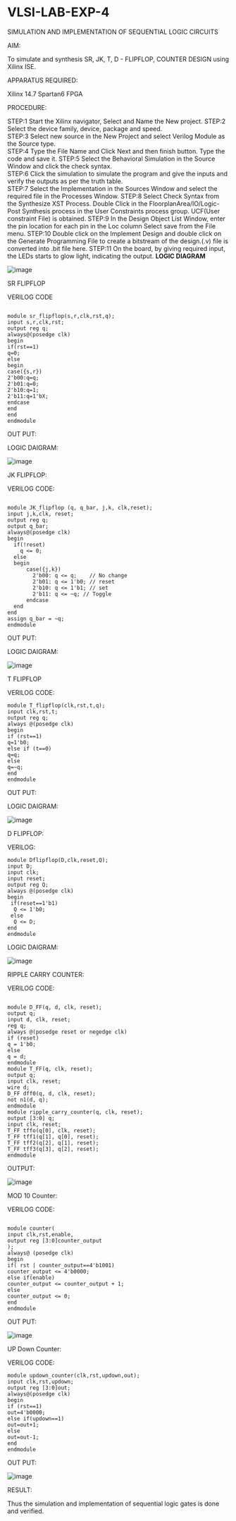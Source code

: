 # VLSI-LAB-EXP-4

SIMULATION AND IMPLEMENTATION OF SEQUENTIAL LOGIC CIRCUITS

AIM: 

 To simulate and synthesis SR, JK, T, D - FLIPFLOP, COUNTER DESIGN using Xilinx ISE.

APPARATUS REQUIRED:

Xilinx 14.7
Spartan6 FPGA

PROCEDURE:

STEP:1  Start  the Xilinx navigator, Select and Name the New project.
STEP:2  Select the device family, device, package and speed.       
STEP:3  Select new source in the New Project and select Verilog Module as the Source type.                       
STEP:4  Type the File Name and Click Next and then finish button. Type the code and save it.
STEP:5  Select the Behavioral Simulation in the Source Window and click the check syntax.                       
STEP:6  Click the simulation to simulate the program and  give the inputs and verify the outputs as per the truth table.               
STEP:7  Select the Implementation in the Sources Window and select the required file in the Processes Window.
STEP:8  Select Check Syntax from the Synthesize  XST Process. Double Click in the  FloorplanArea/IO/Logic-Post Synthesis process in the User Constraints process group. UCF(User constraint File) is obtained. 
STEP:9  In the Design Object List Window, enter the pin location for each pin in the Loc column Select save from the File menu.
STEP:10 Double click on the Implement Design and double click on the Generate Programming File to create a bitstream of the design.(.v) file is converted into .bit file here.
STEP:11  On the board, by giving required input, the LEDs starts to glow light, indicating the output.
**LOGIC DIAGRAM**

![image](https://github.com/navaneethans/VLSI-LAB-EXP-4/assets/6987778/77fb7f38-5649-4778-a987-8468df9ea3c3)

SR FLIPFLOP

VERILOG CODE

```

module sr_flipflop(s,r,clk,rst,q);
input s,r,clk,rst;
output reg q;
always@(posedge clk)
begin
if(rst==1)
q=0;
else
begin
case({s,r})
2'b00:q=q;
2'b01:q=0;
2'b10:q=1;
2'b11:q=1'bX;
endcase
end
end
endmodule

```
OUT PUT:


LOGIC DAIGRAM:

![image](https://github.com/navaneethans/VLSI-LAB-EXP-4/assets/6987778/1510e030-4ddc-42b1-88ce-d00f6f0dc7e6)

JK FLIPFLOP:

VERILOG CODE:

```

module JK_flipflop (q, q_bar, j,k, clk,reset);
input j,k,clk, reset;
output reg q;
output q_bar;
always@(posedge clk)
begin
  if(!reset)        
    q <= 0;
  else 
  begin
      case({j,k})
        2'b00: q <= q;    // No change
        2'b01: q <= 1'b0; // reset
        2'b10: q <= 1'b1; // set
        2'b11: q <= ~q; // Toggle
      endcase
  end
end
assign q_bar = ~q;
endmodule

```
OUT PUT:



LOGIC DAIGRAM:

![image](https://github.com/navaneethans/VLSI-LAB-EXP-4/assets/6987778/7a020379-efb1-4104-85ee-439d660baa08)

T FLIPFLOP

VERILOG CODE:
```
module T_flipflop(clk,rst,t,q);
input clk,rst,t;
output reg q;
always @(posedge clk)
begin
if (rst==1)
q=1'b0;
else if (t==0)
q=q;
else
q=~q;
end
endmodule

```
 OUT PUT:


 LOGIC DAIGRAM:

 ![image](https://github.com/navaneethans/VLSI-LAB-EXP-4/assets/6987778/dda843c5-f0a0-4b51-93a2-eaa4b7fa8aa0)

 
D FLIPFLOP:

VERILOG:
```
module Dflipflop(D,clk,reset,Q);
input D;
input clk;
input reset;
output reg Q;
always @(posedge clk)
begin
 if(reset==1'b1)
  Q <= 1'b0;
 else
  Q <= D;
end
endmodule

```
 LOGIC DAIGRAM:

![image](https://github.com/navaneethans/VLSI-LAB-EXP-4/assets/6987778/a1fc5f68-aafb-49a1-93d2-779529f525fa)

RIPPLE CARRY COUNTER:

VERILOG CODE:

```

module D_FF(q, d, clk, reset);
output q;
input d, clk, reset;
reg q;
always @(posedge reset or negedge clk)
if (reset)
q = 1'b0;
else
q = d;
endmodule
module T_FF(q, clk, reset);
output q;
input clk, reset;
wire d;
D_FF dff0(q, d, clk, reset);
not n1(d, q); 
endmodule
module ripple_carry_counter(q, clk, reset);
output [3:0] q;
input clk, reset;
T_FF tffo(q[0], clk, reset);
T_FF tff1(q[1], q[0], reset);
T_FF tff2(q[2], q[1], reset);
T_FF tff3(q[3], q[2], reset);
endmodule

```

OUTPUT:

![image](https://github.com/Sandeep9347/VLSI-LAB-EXP-4/assets/160619092/c6a29035-a38b-4230-828a-2efda4f41d68)


MOD 10 Counter:

VERILOG CODE:

```

module counter(
input clk,rst,enable,
output reg [3:0]counter_output
);
always@ (posedge clk)
begin 
if( rst | counter_output==4'b1001)
counter_output <= 4'b0000;
else if(enable)
counter_output <= counter_output + 1;
else
counter_output <= 0;
end
endmodule

```

OUT PUT:

![image](https://github.com/Sandeep9347/VLSI-LAB-EXP-4/assets/160619092/30c2c439-5730-4c89-9951-c3ee2170f35a)

UP Down Counter:

VERILOG CODE:

```
module updown_counter(clk,rst,updown,out);
input clk,rst,updown;
output reg [3:0]out;
always@(posedge clk)
begin
if (rst==1)
out=4'b0000;
else if(updown==1)
out=out+1;
else
out=out-1;
end
endmodule

```

OUT PUT:

![image](https://github.com/Sandeep9347/VLSI-LAB-EXP-4/assets/160619092/a38fa9fd-b445-4453-b102-829209f08212)


RESULT:

Thus the simulation and implementation of sequential logic gates is done and verified.



